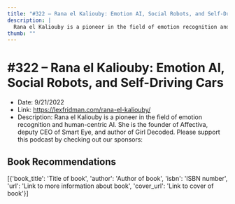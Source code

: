 ```yaml
---
title: "#322 – Rana el Kaliouby: Emotion AI, Social Robots, and Self-Driving Cars"
description: |
  Rana el Kaliouby is a pioneer in the field of emotion recognition and human-centric AI. She is the founder of Affectiva, deputy CEO of Smart Eye, and author of Girl Decoded. Please support this podcast by checking out our sponsors:"
thumb: ""
---
```


# #322 – Rana el Kaliouby: Emotion AI, Social Robots, and Self-Driving Cars

  - Date: 9/21/2022
  - Link: https://lexfridman.com/rana-el-kaliouby/
  - Description: Rana el Kaliouby is a pioneer in the field of emotion recognition and human-centric AI. She is the founder of Affectiva, deputy CEO of Smart Eye, and author of Girl Decoded. Please support this podcast by checking out our sponsors:

## Book Recommendations

[{'book_title': 'Title of book', 'author': 'Author of book', 'isbn': 'ISBN number', 'url': 'Link to more information about book', 'cover_url': 'Link to cover of book'}]